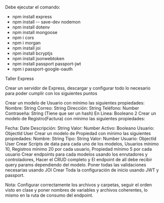 Debe ejecutar el comando:

 - npm install express
 - npm install -- save-dev nodemon
 - npm install dotenv
 - npm install mongoose
 - npm i cors
 - npm i morgan
 - npm install joi
 - npm install bcryptjs
 - npm install jsonwebtoken
 - npm install passport passport-jwt
 - npm i passport-google-oauth

Taller Express

Crear un servidor de Express, descargar y configurar todo lo necesario para poder cumplir con los siguientes puntos

Crear un modelo de Usuario con mínimo las siguientes propiedades:
Nombre: String
Correo: String
Dirección: String
Teléfono: Number
Contraseña: String (Tiene que ser un hash)
En Linea: Booleano
2 Crear un modelo de Registro(Factura) con mínimo las siguientes propiedades:
     
Fecha: Date
Descripción: String
Valor: Number
Activo: Booleano
Usuario: ObjectId User
Crear un modelo de Propiedad con mínimo las siguientes propiedades:
Nombre: String
Tipo: String
Valor: Number
Usuario: ObjectId User
Crear Scripts de data para cada uno de los modelos, Usuarios mínimo 10, Registros mínimo 20 por cada usuario, Propiedad mínimo 5 por cada usuario
Crear endpoints para cada modelos usando los enrutadores y controladores, Hacer el CRUD completo y El endpoint de all debe recibir query params dependiendo del modelo.
Poner todas las validaciones necesarias usando JOI
Crear Toda la configuración de inicio usando JWT y passport.


Nota: Configurar correctamente los archivos y carpetas, seguir el orden visto en clase y poner nombres de variables y archivos coherentes, lo mismo en la ruta de consumo del endpoint.
